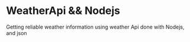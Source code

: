# WeatherApi && Nodejs

Getting reliable weather information using weather Api done with Nodejs, and json
